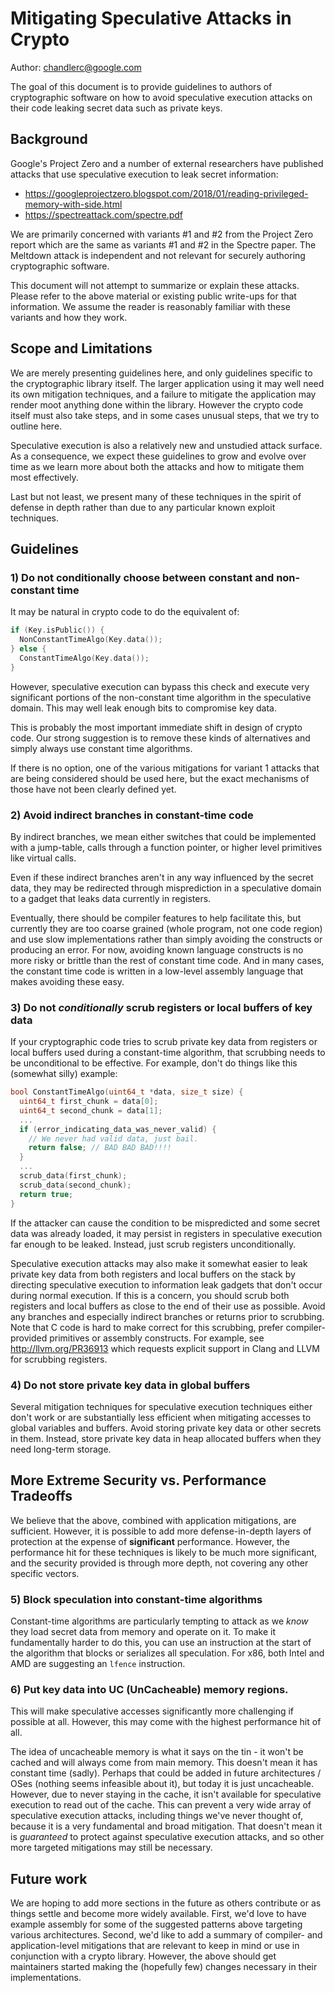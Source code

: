 # Mitigating Speculative Attacks in Crypto

Author: [chandlerc@google.com](mailto:chandlerc@google.com)

The goal of this document is to provide guidelines to authors of cryptographic
software on how to avoid speculative execution attacks on their code leaking
secret data such as private keys.


## Background

Google's Project Zero and a number of external researchers have published
attacks that use speculative execution to leak secret information:
* https://googleprojectzero.blogspot.com/2018/01/reading-privileged-memory-with-side.html
* https://spectreattack.com/spectre.pdf

We are primarily concerned with variants #1 and #2 from the Project Zero report
which are the same as variants #1 and #2 in the Spectre paper. The Meltdown
attack is independent and not relevant for securely authoring cryptographic
software.

This document will not attempt to summarize or explain these attacks. Please
refer to the above material or existing public write-ups for that information.
We assume the reader is reasonably familiar with these variants and how they
work.


## Scope and Limitations

We are merely presenting guidelines here, and only guidelines specific to the
cryptographic library itself. The larger application using it may well need its
own mitigation techniques, and a failure to mitigate the application may render
moot anything done within the library. However the crypto code itself must also
take steps, and in some cases unusual steps, that we try to outline here.

Speculative execution is also a relatively new and unstudied attack surface. As
a consequence, we expect these guidelines to grow and evolve over time as we
learn more about both the attacks and how to mitigate them most effectively.

Last but not least, we present many of these techniques in the spirit of defense
in depth rather than due to any particular known exploit techniques.


## Guidelines


### 1) Do not conditionally choose between constant and non-constant time

It may be natural in crypto code to do the equivalent of:
```c
if (Key.isPublic()) {
  NonConstantTimeAlgo(Key.data());
} else {
  ConstantTimeAlgo(Key.data());
}
```
However, speculative execution can bypass this check and execute very
significant portions of the non-constant time algorithm in the speculative
domain. This may well leak enough bits to compromise key data.

This is probably the most important immediate shift in design of crypto code.
Our strong suggestion is to remove these kinds of alternatives and simply always
use constant time algorithms.

If there is no option, one of the various mitigations for variant 1 attacks that
are being considered should be used here, but the exact mechanisms of those have
not been clearly defined yet.


### 2) Avoid indirect branches in constant-time code

By indirect branches, we mean either switches that could be implemented with
a jump-table, calls through a function pointer, or higher level primitives like
virtual calls.

Even if these indirect branches aren't in any way influenced by the secret data,
they may be redirected through misprediction in a speculative domain to a gadget
that leaks data currently in registers.

Eventually, there should be compiler features to help facilitate this, but
currently they are too coarse grained (whole program, not one code region) and
use slow implementations rather than simply avoiding the constructs or producing
an error. For now, avoiding known language constructs is no more risky or
brittle than the rest of constant time code. And in many cases, the constant
time code is written in a low-level assembly language that makes avoiding these
easy.


### 3) Do not _conditionally_ scrub registers or local buffers of key data

If your cryptographic code tries to scrub private key data from registers or
local buffers used during a constant-time algorithm, that scrubbing needs to be
unconditional to be effective. For example, don't do things like this (somewhat
silly) example:
```c
bool ConstantTimeAlgo(uint64_t *data, size_t size) {
  uint64_t first_chunk = data[0];
  uint64_t second_chunk = data[1];
  ...
  if (error_indicating_data_was_never_valid) {
    // We never had valid data, just bail.
    return false; // BAD BAD BAD!!!!
  }
  ...
  scrub_data(first_chunk);
  scrub_data(second_chunk);
  return true;
}
```
If the attacker can cause the condition to be mispredicted and some secret data
was already loaded, it may persist in registers in speculative execution far
enough to be leaked. Instead, just scrub registers unconditionally.

Speculative execution attacks may also make it somewhat easier to leak private
key data from both registers and local buffers on the stack by directing
speculative execution to information leak gadgets that don't occur during normal
execution. If this is a concern, you should scrub both registers and local
buffers as close to the end of their use as possible. Avoid any branches and
especially indirect branches or returns prior to scrubbing. Note that C code is
hard to make correct for this scrubbing, prefer compiler-provided primitives or
assembly constructs. For example, see http://llvm.org/PR36913 which requests
explicit support in Clang and LLVM for scrubbing registers.


### 4) Do not store private key data in global buffers

Several mitigation techniques for speculative execution techniques either don't
work or are substantially less efficient when mitigating accesses to global
variables and buffers. Avoid storing private key data or other secrets in them.
Instead, store private key data in heap allocated buffers when they need
long-term storage.


## More Extreme Security vs. Performance Tradeoffs

We believe that the above, combined with application mitigations, are
sufficient. However, it is possible to add more defense-in-depth layers of
protection at the expense of **significant** performance. However, the
performance hit for these techniques is likely to be much more significant, and
the security provided is through more depth, not covering any other specific
vectors.


### 5) Block speculation into constant-time algorithms

Constant-time algorithms are particularly tempting to attack as we *know* they
load secret data from memory and operate on it. To make it fundamentally harder
to do this, you can use an instruction at the start of the algorithm that blocks
or serializes all speculation. For x86, both Intel and AMD are suggesting an
`lfence` instruction.


### 6) Put key data into UC (UnCacheable) memory regions.

This will make speculative accesses significantly more challenging if possible
at all. However, this may come with the highest performance hit of all.

The idea of uncacheable memory is what it says on the tin - it won't be cached
and will always come from main memory. This doesn't mean it has constant time
(sadly). Perhaps that could be added in future architectures / OSes (nothing
seems infeasible about it), but today it is just uncacheable. However, due to
never staying in the cache, it isn't available for speculative execution to read
out of the cache. This can prevent a very wide array of speculative execution
attacks, including things we've never thought of, because it is a very
fundamental and broad mitigation. That doesn't mean it is _guaranteed_ to
protect against speculative execution attacks, and so other more targeted
mitigations may still be necessary.


## Future work

We are hoping to add more sections in the future as others contribute or as
things settle and become more widely available. First, we'd love to have example
assembly for some of the suggested patterns above targeting various
architectures. Second, we'd like to add a summary of compiler- and
application-level mitigations that are relevant to keep in mind or use in
conjunction with a crypto library. However, the above should get maintainers
started making the (hopefully few) changes necessary in their implementations.
